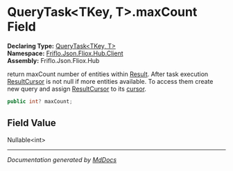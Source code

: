 ﻿<!--  
  <auto-generated>   
    The contents of this file were generated by a tool.  
    Changes to this file may be list if the file is regenerated  
  </auto-generated>   
-->

# QueryTask\<TKey, T\>.maxCount Field

**Declaring Type:** [QueryTask\<TKey, T\>](../index.md)  
**Namespace:** [Friflo.Json.Fliox.Hub.Client](../../index.md)  
**Assembly:** Friflo.Json.Fliox.Hub

 return maxCount number of entities within [Result](../properties/Result.md).             After task execution [ResultCursor](../properties/ResultCursor.md) is not null if more entities available.             To access them create new query and assign [ResultCursor](../properties/ResultCursor.md) to its [cursor](cursor.md).   

```csharp
public int? maxCount;
```

## Field Value

Nullable\<int\>

___

*Documentation generated by [MdDocs](https://github.com/ap0llo/mddocs)*
